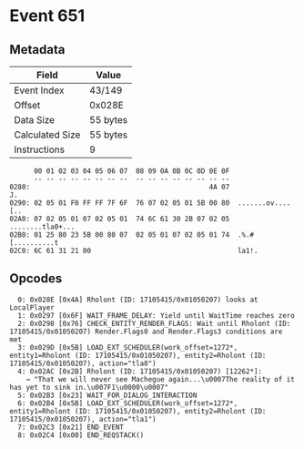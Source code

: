 # Event 651

## Metadata

| Field           | Value    |
|-----------------|----------|
| Event Index     | 43/149   |
| Offset          | 0x028E   |
| Data Size       | 55 bytes |
| Calculated Size | 55 bytes |
| Instructions    | 9        |

```
      00 01 02 03 04 05 06 07  08 09 0A 0B 0C 0D 0E 0F
      -- -- -- -- -- -- -- --  -- -- -- -- -- -- -- --
0280:                                            4A 07                J.
0290: 02 05 01 F0 FF FF 7F 6F  76 07 02 05 01 5B 00 80  .......ov....[..
02A0: 07 02 05 01 07 02 05 01  74 6C 61 30 2B 07 02 05  ........tla0+...
02B0: 01 25 80 23 5B 00 80 07  02 05 01 07 02 05 01 74  .%.#[..........t
02C0: 6C 61 31 21 00                                    la1!.           
```

## Opcodes

```
  0: 0x028E [0x4A] Rholont (ID: 17105415/0x01050207) looks at LocalPlayer
  1: 0x0297 [0x6F] WAIT_FRAME_DELAY: Yield until WaitTime reaches zero
  2: 0x0298 [0x76] CHECK_ENTITY_RENDER_FLAGS: Wait until Rholont (ID: 17105415/0x01050207) Render.Flags0 and Render.Flags3 conditions are met
  3: 0x029D [0x5B] LOAD_EXT_SCHEDULER(work_offset=1272*, entity1=Rholont (ID: 17105415/0x01050207), entity2=Rholont (ID: 17105415/0x01050207), action="tla0")
  4: 0x02AC [0x2B] Rholont (ID: 17105415/0x01050207) [12262*]:
    → "That we will never see Machegue again...\u0007The reality of it has yet to sink in.\u007F1\u0000\u0007"
  5: 0x02B3 [0x23] WAIT_FOR_DIALOG_INTERACTION
  6: 0x02B4 [0x5B] LOAD_EXT_SCHEDULER(work_offset=1272*, entity1=Rholont (ID: 17105415/0x01050207), entity2=Rholont (ID: 17105415/0x01050207), action="tla1")
  7: 0x02C3 [0x21] END_EVENT
  8: 0x02C4 [0x00] END_REQSTACK()
```
